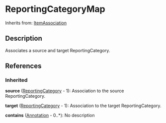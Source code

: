 
# ReportingCategoryMap



Inherits from: [ItemAssociation](ItemAssociation.md)



## Description

Associates a source and target ReportingCategory.




## References

### Inherited

**source** ([ReportingCategory](../CategoryScheme/ReportingCategory.md) - 1): Association to the source ReportingCategory.

**target** ([ReportingCategory](../CategoryScheme/ReportingCategory.md) - 1): Association to the target ReportingCategory.

**contains** ([Annotation](../Base/Annotation.md) - 0..*): No description




